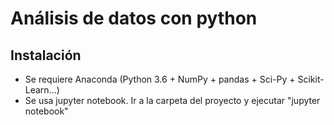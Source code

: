 # Análisis de datos con python

## Instalación
* Se requiere Anaconda (Python 3.6 + NumPy + pandas + Sci-Py + Scikit-Learn...)
* Se usa jupyter notebook. Ir a la carpeta del proyecto y ejecutar "jupyter notebook"
